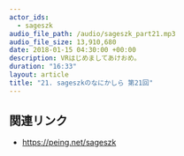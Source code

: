 ```yaml
---
actor_ids: 
  - sageszk
audio_file_path: /audio/sageszk_part21.mp3
audio_file_size: 13,910,680
date: 2018-01-15 04:30:00 +00:00
description: VRはじめましてあけおめ。
duration: "16:33"
layout: article
title: "21. sageszkのなにかしら 第21回"
---
```


## 関連リンク

- https://peing.net/sageszk
